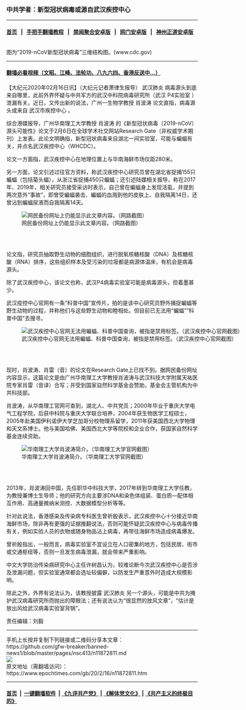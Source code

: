### 中共学者：新型冠状病毒或源自武汉疾控中心
------------------------

#### [首页](https://github.com/gfw-breaker/banned-news1/blob/master/README.md) &nbsp;&nbsp;|&nbsp;&nbsp; [手把手翻墙教程](https://github.com/gfw-breaker/guides/wiki) &nbsp;&nbsp;|&nbsp;&nbsp; [禁闻聚合安卓版](https://github.com/gfw-breaker/bn-android) &nbsp;&nbsp;|&nbsp;&nbsp; [网门安卓版](https://github.com/oGate2/oGate) &nbsp;&nbsp;|&nbsp;&nbsp; [神州正道安卓版](https://github.com/SzzdOgate/update) 



<div><img alt="" class="aligncenter wp-post-image" src="https://i.epochtimes.com/assets/uploads/2020/02/2019-nCoV-CDC-23312_without_background-e1581372945289-2-600x400.png"/>
<div class="red16 caption">
 <p>
  图为“2019-nCoV新型冠状病毒”三维结构图。(www.cdc.gov)
 </p>
</div>
</div><hr/>

#### [翻墙必看视频（文昭、江峰、法轮功、八九六四、香港反送中...）](https://github.com/gfw-breaker/banned-news1/blob/master/pages/link3.md)

<div><p>
 【大纪元2020年02月16日讯】（大纪元记者萧律生报导）
 <ok href="https://www.epochtimes.com/gb/tag/%E6%AD%A6%E6%B1%89%E8%82%BA%E7%82%8E.html">
  武汉肺炎
 </ok>
 病毒源头到底来自哪里，此前外界怀疑与中共军方的武汉中科院病毒研究所（武汉
 <ok href="https://www.epochtimes.com/gb/tag/p4%E5%AE%9E%E9%AA%8C%E5%AE%A4.html">
  P4实验室
 </ok>
 ）泄漏有关。近日，又传出新的说法，广州一生物学教授
 <ok href="https://www.epochtimes.com/gb/tag/%E8%82%96%E6%B3%A2%E6%B6%9B.html">
  肖波涛
 </ok>
 论文直指，病毒源头或来自
 <ok href="https://www.epochtimes.com/gb/tag/%E6%AD%A6%E6%B1%89%E5%B8%82%E7%96%BE%E6%8E%A7%E4%B8%AD%E5%BF%83.html">
  武汉市疾控中心
 </ok>
 。
</p>
<p>
 综合港媒报导，广州华南理工大学教授
 <ok href="https://www.epochtimes.com/gb/tag/%E8%82%96%E6%B3%A2%E6%B6%9B.html">
  肖波涛
 </ok>
 的《新型冠状病毒（2019-nCoV）源头可能性》论文于2月6日在全球学术社交网站Research Gate（非权威学术期刊）上发表。此论文明确指，新型冠状病毒来自湖北一间实验室，可能与蝙蝠有关，并点名武汉疾控中心（WHCDC）。
</p>
<p>
 论文一方面指，武汉疾控中心在地理位置上与华南海鲜市场仅距280米。
</p>
<p>
 另一方面，论文引述过往官方资料，称武汉疾控中心研究员曾在湖北省捉捕155只蝙蝠（包括菊头蝠），从浙江省捉捕450只蝙蝠；还引述陆媒相关报导，称在2017年、2019年，相关研究员接受采访时表示，自己曾在蝙蝠身上发现活虱，并提到两次意外“事故”，即曾受蝙蝠袭击、蝙蝠的血溅到他的皮肤上、自我隔离14日，还曾沾到蝙蝠尿液而自我隔离14天。
</p>
<figure class="wp-caption aligncenter" id="attachment_11872957" style="width: 600px">
 <ok href="http://i.epochtimes.com/assets/uploads/2020/02/8e55a5ea647aa20414ec5b26217960fa.png">
  <img alt="网民备份网址上仍能显示此文章内容。（网路截图）" class="size-large wp-image-11872957" src="http://i.epochtimes.com/assets/uploads/2020/02/8e55a5ea647aa20414ec5b26217960fa-600x319.png"/>
 </ok>
 <br/><figcaption class="wp-caption-text">
  网民备份网址上仍能显示此文章内容。（网路截图）
 </figcaption><br/>
</figure><br/>
<p>
 论文指，研究员抽取野生动物的细胞组织，进行脱氧核糖核酸（DNA）及核糖核酸（RNA）排序，这些组织样本及受污染的垃圾都是病源体温床，有机会是病毒源头。
</p>
<p>
 除了武汉疾控中心，该论文也称，武汉P4病毒实验室可能是病毒源头，但着墨甚少。
</p>
<p>
 武汉疫控中心官网有一条“科普中国”宣传片，拍的是该中心研究员野外捕捉蝙蝠等野生动物的过程，并称他们与这些野生动物和睦相处。但目前已无法用“蝙蝠”“科普中国”去搜寻。
</p>
<figure class="wp-caption aligncenter" id="attachment_11872955" style="width: 601px">
 <ok href="http://i.epochtimes.com/assets/uploads/2020/02/f437a32ef70a06c96e79c40e9891f4a7.png">
  <img alt="武汉疾控中心官网无法用蝙蝠、科普中国查询，被指是禁用标签。（武汉疾控中心官网截图）" class="wp-image-11872955" src="http://i.epochtimes.com/assets/uploads/2020/02/f437a32ef70a06c96e79c40e9891f4a7.png"/>
 </ok>
 <br/><figcaption class="wp-caption-text">
  武汉疾控中心官网无法用蝙蝠、科普中国查询，被指是禁用标签。（武汉疾控中心官网截图）
 </figcaption><br/>
</figure><br/>
<p style="text-align: center;">
</p>
<p>
 现时，肖波涛、肖雷（音）的论文在Research Gate上已找不到。据网民备份网址内容显示，这篇论文是由广州华南理工大学教授肖波涛与武汉科技大学附属天祐医院专家肖雷（音译）合写；并受到国家自然科学基金会赞助，基金会主管机构为中共科技部。
</p>
<p>
 肖波涛，从华南理工官网可查到，湖北人、中共党员；2000年毕业于重庆大学电气工程学院，后获中科院与重庆大学联合培养，2004年获生物医学工程硕士，2005年赴美国伊利诺伊大学芝加哥分校物理系留学，2011年获美国西北大学物理和天文系博士。他与美国哈佛、美国西北大学等院校和企业合作，获国家自然科学基金连续资助。
</p>
<figure class="wp-caption aligncenter" id="attachment_11872956" style="width: 600px">
 <ok href="http://i.epochtimes.com/assets/uploads/2020/02/46d6a741e6adf17ca00f0c3a02085309.png">
  <img alt="华南理工大学肖波涛简介。（华南理工大学官网截图）" class="size-large wp-image-11872956" src="http://i.epochtimes.com/assets/uploads/2020/02/46d6a741e6adf17ca00f0c3a02085309-600x434.png"/>
 </ok>
 <br/><figcaption class="wp-caption-text">
  华南理工大学肖波涛简介。（华南理工大学官网截图）
 </figcaption><br/>
</figure><br/>
<p>
 2013年，肖波涛回中国，先任职华中科技大学，2017年转到华南理工大学任教，为教授兼博士生导师；他的研究方向主要涉DNA和染色体组装、蛋白质—配体相互作用、高通量微纳米测控、大数据模型分析等等。
</p>
<p>
 针对此说法，香港感染及传染病专科医生曾祈殷表示，武汉疾控中心十分接近华南海鲜市场，除非再有更强的证据推翻说法，否则可能怀疑武汉疾控中心与病毒传播有关，例如实验人员的衣物或随身物品沾上病毒，再带往海鲜市场造成病毒爆发。
</p>
<p>
 曾祈殷指出，一般而言，病毒实验室不宜设立在人口密集的地方，包括民居、街市或交通枢纽等，否则一旦发生病毒泄漏，就会带来严重影响。
</p>
<p>
 中文大学防治传染病研究中心主任许树昌认为，较难论断今次武汉疾控中心是否涉及泄漏问题，但实验室通常都会选址较偏僻，以防发生严重意外时造成大规模影响。
</p>
<p>
 除此之外，外界有说法认为，该教授披露
 <ok href="https://www.epochtimes.com/gb/tag/%E6%AD%A6%E6%B1%89%E8%82%BA%E7%82%8E.html">
  武汉肺炎
 </ok>
 另一个源头，可能是中共为掩护武汉病毒研究所而抛出的障眼法；还有说法认为“很显然的放风文章”，“估计是放出风给武汉病毒实验室背锅”。
</p>
<p>
 责任编辑：刘毅
</p>
</div>
<hr/>
手机上长按并复制下列链接或二维码分享本文章：<br/>
https://github.com/gfw-breaker/banned-news1/blob/master/pages/nsc413/n11872811.md <br/>
<a href='https://github.com/gfw-breaker/banned-news1/blob/master/pages/nsc413/n11872811.md'><img src='https://github.com/gfw-breaker/banned-news1/blob/master/pages/nsc413/n11872811.md.png'/></a> <br/>
原文地址（需翻墙访问）：https://www.epochtimes.com/gb/20/2/16/n11872811.htm


------------------------
#### [首页](https://github.com/gfw-breaker/banned-news1/blob/master/README.md) &nbsp;|&nbsp; [一键翻墙软件](https://github.com/gfw-breaker/nogfw/blob/master/README.md) &nbsp;| [《九评共产党》](https://github.com/gfw-breaker/9ping.md/blob/master/README.md#九评之一评共产党是什么) | [《解体党文化》](https://github.com/gfw-breaker/jtdwh.md/blob/master/README.md) | [《共产主义的终极目的》](https://github.com/gfw-breaker/gczydzjmd.md/blob/master/README.md)


<img src='http://gfw-breaker.win/banned-news/pages/nsc413/n11872811.md' width='0px' height='0px'/>